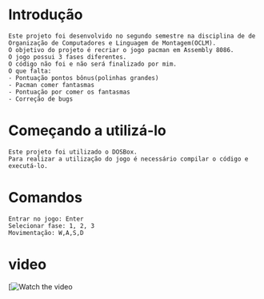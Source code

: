 # Introdução
```
Este projeto foi desenvolvido no segundo semestre na disciplina de de Organização de Computadores e Linguagem de Montagem(OCLM).
O objetivo do projeto é recriar o jogo pacman em Assembly 8086.
O jogo possui 3 fases diferentes.
O código não foi e não será finalizado por mim.
O que falta:
- Pontuação pontos bônus(polinhas grandes)
- Pacman comer fantasmas
- Pontuação por comer os fantasmas
- Correção de bugs
```
# Começando a utilizá-lo
```
Este projeto foi utilizado o DOSBox.
Para realizar a utilização do jogo é necessário compilar o código e executá-lo.
```
# Comandos
```
Entrar no jogo: Enter
Selecionar fase: 1, 2, 3
Movimentação: W,A,S,D
```
# video
[![Watch the video](https://youtu.be/8uo3A6onUKE)
